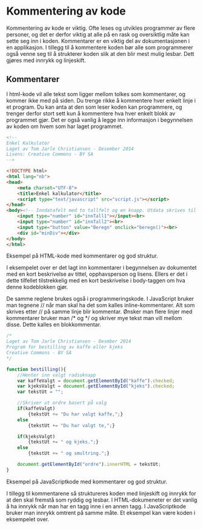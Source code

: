 Kommentering av kode
====================
Kommentering av kode er viktig. Ofte leses og utvikles programmer av flere personer, og det er derfor viktig at alle på en rask og oversiktlig måte kan sette seg inn i koden. Kommentarer er en viktig del av dokumentasjonen i en applikasjon. I tillegg til å kommentere koden bør alle som programmerer også venne seg til å strukterer koden slik at den blir mest mulig lesbar. Dett gjøres med innrykk og linjeskift.

Kommentarer
-----------

I html-kode vil alle tekst som ligger mellom <!-- og --> tolkes som kommentarer, og kommer ikke med på siden. Du trenge rikke å kommentere hver enkelt linje i et program. Du kan anta at den som leser koden kan programmere, og trenger derfor stort sett kun å kommentere hva hver enkelt blokk av programmet gjør. Det er også vanlig å legge inn informasjon i begynnelsen av koden om hvem som har laget programmet.

```html
<!--
Enkel Kalkulator
Laget av Tom Jarle Christiansen - Desember 2014
Lisens: Creative Commons - BY SA
-->

<!DOCTYPE html>
<html lang="nb">
<head>
	<meta charset="UTF-8">
	<title>Enkel kalkulator</title>
	<script type="text/javascript" src="script.js"></script>
</head>
<body><!-- Inndatafelt med to tallfelt og en knapp. Utdata skrives til minDiv -->
	<input type="number" id="innTall1"></input><br>
	<input type="number" id="innTall2"><br>
	<input type="button" value="Beregn" onclick="beregn()"><br>
	<div id="minDiv"></div>
</body>
</html>
```
Eksempel på HTML-kode med kommentarer og god struktur.

I eksempelet over er det lagt inn kommentarer i begynnelsen av dokumentet med en kort beskrivelse av tittel, opphavsperson og lisens. Ellers er det i dette tilfellet tilstrekkelig med en kort beskrivelse i body-taggen om hva denne kodeblokken gjør.

De samme reglene brukes også i programmeringskode. I JavaScript bruker man tegnene // når man skal ha det som kalles inline-kommentarer. Alt som skrives etter // på samme linje blir kommentar. Ønsker man flere linjer med kommentarer bruker man /* og */ og skriver mye tekst man vill mellom disse. Dette kalles en blokkommentar.

``` javascript
/*
Laget av Tom Jarle Christiansen - Desmber 2014
Program for bestilling av kaffe eller kjeks
Creative Commons - BY SA
*/

function bestilling(){
	//Henter inn valgt radioknapp
	var kaffeValgt = document.getElementById("kaffe").checked;
	var kjeksValgt = document.getElementById("kjeks").checked;
	var tekstUt = "";

	//Skriver ut ordre basert på valg
	if(kaffeValgt)
		{tekstUt += "Du har valgt kaffe,";}
	else
		{tekstUt += "Du har valgt te,";}

	if(kjeksValgt)
		{tekstUt += " og kjeks.";}
	else
		{tekstUt += " og smultring.";}

	document.getElementById("ordre").innerHTML = tekstUt;
}
```

Eksempel på JavaScriptkode med kommentarer og god struktur.

I tillegg til kommentarene så struktureres koden med linjeskift og innrykk for at den skal fremstå som ryddig og lesbar. I HTML-dokumeneter er det vanlig å ha innrykk når man har en tagg inne i en annen tagg. I JavaScriptkode bruker man innrykk omtrent på samme måte. Et eksempel kan være koden i eksempelet over.
